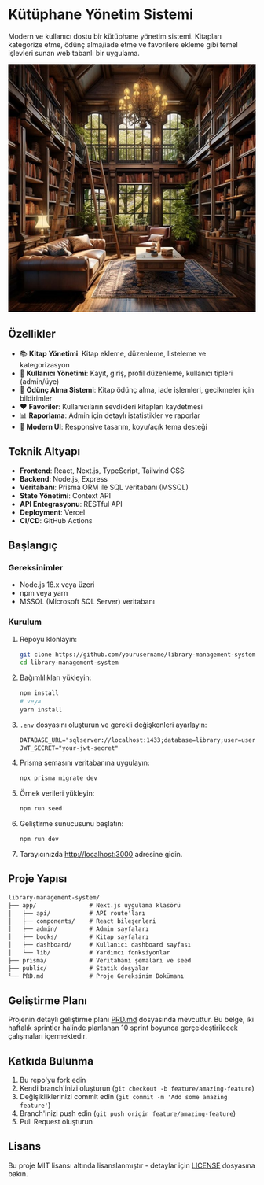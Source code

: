 # Kütüphane Yönetim Sistemi

Modern ve kullanıcı dostu bir kütüphane yönetim sistemi. Kitapları kategorize etme, ödünç alma/iade etme ve favorilere ekleme gibi temel işlevleri sunan web tabanlı bir uygulama.

![Kütüphane Yönetim Sistemi](public/library1.jpg)

## Özellikler

- 📚 **Kitap Yönetimi**: Kitap ekleme, düzenleme, listeleme ve kategorizasyon
- 👥 **Kullanıcı Yönetimi**: Kayıt, giriş, profil düzenleme, kullanıcı tipleri (admin/üye)
- 📖 **Ödünç Alma Sistemi**: Kitap ödünç alma, iade işlemleri, gecikmeler için bildirimler
- ❤️ **Favoriler**: Kullanıcıların sevdikleri kitapları kaydetmesi
- 📊 **Raporlama**: Admin için detaylı istatistikler ve raporlar
- 🎨 **Modern UI**: Responsive tasarım, koyu/açık tema desteği

## Teknik Altyapı

- **Frontend**: React, Next.js, TypeScript, Tailwind CSS
- **Backend**: Node.js, Express
- **Veritabanı**: Prisma ORM ile SQL veritabanı (MSSQL)
- **State Yönetimi**: Context API
- **API Entegrasyonu**: RESTful API
- **Deployment**: Vercel
- **CI/CD**: GitHub Actions

## Başlangıç

### Gereksinimler

- Node.js 18.x veya üzeri
- npm veya yarn
- MSSQL (Microsoft SQL Server) veritabanı

### Kurulum

1. Repoyu klonlayın:
   ```bash
   git clone https://github.com/yourusername/library-management-system.git
   cd library-management-system
   ```

2. Bağımlılıkları yükleyin:
   ```bash
   npm install
   # veya
   yarn install
   ```

3. `.env` dosyasını oluşturun ve gerekli değişkenleri ayarlayın:
   ```
   DATABASE_URL="sqlserver://localhost:1433;database=library;user=username;password=password;trustServerCertificate=true"
   JWT_SECRET="your-jwt-secret"
   ```

4. Prisma şemasını veritabanına uygulayın:
   ```bash
   npx prisma migrate dev
   ```

5. Örnek verileri yükleyin:
   ```bash
   npm run seed
   ```

6. Geliştirme sunucusunu başlatın:
   ```bash
   npm run dev
   ```

7. Tarayıcınızda [http://localhost:3000](http://localhost:3000) adresine gidin.

## Proje Yapısı

```
library-management-system/
├── app/               # Next.js uygulama klasörü
│   ├── api/           # API route'ları
│   ├── components/    # React bileşenleri
│   ├── admin/         # Admin sayfaları
│   ├── books/         # Kitap sayfaları
│   ├── dashboard/     # Kullanıcı dashboard sayfası
│   └── lib/           # Yardımcı fonksiyonlar
├── prisma/            # Veritabanı şemaları ve seed
├── public/            # Statik dosyalar
└── PRD.md             # Proje Gereksinim Dokümanı
```

## Geliştirme Planı

Projenin detaylı geliştirme planı [PRD.md](PRD.md) dosyasında mevcuttur. Bu belge, iki haftalık sprintler halinde planlanan 10 sprint boyunca gerçekleştirilecek çalışmaları içermektedir.

## Katkıda Bulunma

1. Bu repo'yu fork edin
2. Kendi branch'inizi oluşturun (`git checkout -b feature/amazing-feature`)
3. Değişikliklerinizi commit edin (`git commit -m 'Add some amazing feature'`)
4. Branch'inizi push edin (`git push origin feature/amazing-feature`)
5. Pull Request oluşturun

## Lisans

Bu proje MIT lisansı altında lisanslanmıştır - detaylar için [LICENSE](LICENSE) dosyasına bakın.
